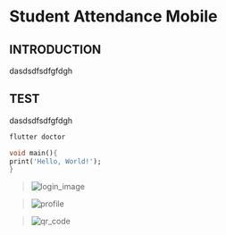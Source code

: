 # Student Attendance Mobile

## INTRODUCTION
dasdsdfsdfgfdgh


## TEST
dasdsdfsdfgfdgh

```bash
flutter doctor
```


```dart
void main(){
print('Hello, World!');
}
```

>![login_image](https://user-images.githubusercontent.com/96818454/201980961-bafa84e9-f6fb-476b-9df4-0db5f683cdac.png)

>![profile](https://user-images.githubusercontent.com/96818454/201980972-fb2de212-6b37-4af9-9365-c3a9992f51f8.png)

>![qr_code](https://user-images.githubusercontent.com/96818454/201980973-ef29a7de-3cd5-4b58-85fa-f185b59dff86.gif)



